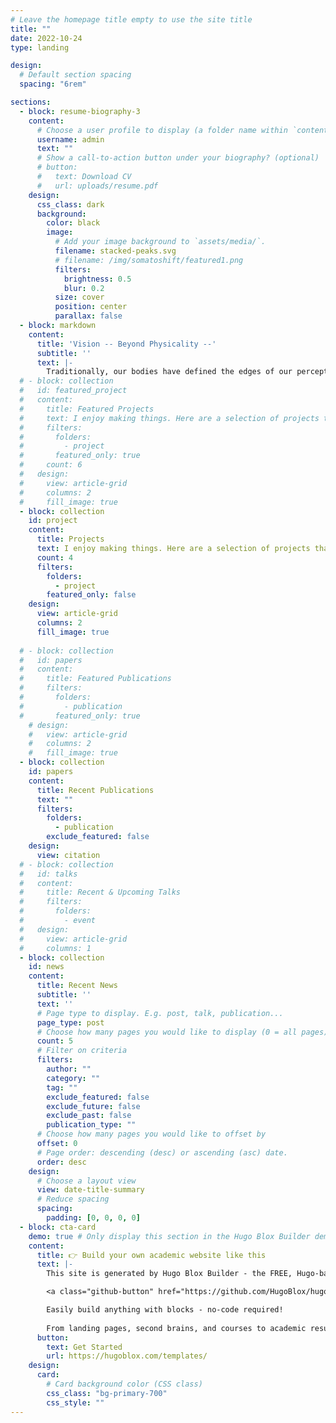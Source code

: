 ```yaml
---
# Leave the homepage title empty to use the site title
title: ""
date: 2022-10-24
type: landing

design:
  # Default section spacing
  spacing: "6rem"

sections:
  - block: resume-biography-3
    content:
      # Choose a user profile to display (a folder name within `content/authors/`)
      username: admin
      text: ""
      # Show a call-to-action button under your biography? (optional)
      # button:
      #   text: Download CV
      #   url: uploads/resume.pdf
    design:
      css_class: dark
      background:
        color: black
        image:
          # Add your image background to `assets/media/`.
          filename: stacked-peaks.svg
          # filename: /img/somatoshift/featured1.png
          filters:
            brightness: 0.5
            blur: 0.2
          size: cover
          position: center
          parallax: false
  - block: markdown
    content:
      title: 'Vision -- Beyond Physicality --'
      subtitle: ''
      text: |-
        Traditionally, our bodies have defined the edges of our perception, cognition, and capability. Yet as technology evolves, these once-fixed boundaries can be transcended. Beyond Physicality explores how we might re-envision the human body not as a static, biologically given form, but as a customizable, dynamic interface to interact with the world. In this new paradigm, the body becomes something we can extend, reshape, and even “swap,” allowing us to question the nature of our physical presence and identity.
  # - block: collection
  #   id: featured_project
  #   content:
  #     title: Featured Projects
  #     text: I enjoy making things. Here are a selection of projects that I have worked on over the years. Link to All Project.
  #     filters:
  #       folders:
  #         - project
  #       featured_only: true
  #     count: 6
  #   design:
  #     view: article-grid
  #     columns: 2
  #     fill_image: true
  - block: collection
    id: project
    content:
      title: Projects
      text: I enjoy making things. Here are a selection of projects that I have worked on over the years.
      count: 4
      filters:
        folders:
          - project
        featured_only: false
    design:
      view: article-grid
      columns: 2
      fill_image: true  
    
  # - block: collection
  #   id: papers
  #   content:
  #     title: Featured Publications
  #     filters:
  #       folders:
  #         - publication
  #       featured_only: true
    # design:
    #   view: article-grid
    #   columns: 2
    #   fill_image: true
  - block: collection
    id: papers
    content:
      title: Recent Publications
      text: ""
      filters:
        folders:
          - publication
        exclude_featured: false
    design:
      view: citation
  # - block: collection
  #   id: talks
  #   content:
  #     title: Recent & Upcoming Talks
  #     filters:
  #       folders:
  #         - event
  #   design:
  #     view: article-grid
  #     columns: 1
  - block: collection
    id: news
    content:
      title: Recent News
      subtitle: ''
      text: ''
      # Page type to display. E.g. post, talk, publication...
      page_type: post
      # Choose how many pages you would like to display (0 = all pages)
      count: 5
      # Filter on criteria
      filters:
        author: ""
        category: ""
        tag: ""
        exclude_featured: false
        exclude_future: false
        exclude_past: false
        publication_type: ""
      # Choose how many pages you would like to offset by
      offset: 0
      # Page order: descending (desc) or ascending (asc) date.
      order: desc
    design:
      # Choose a layout view
      view: date-title-summary
      # Reduce spacing
      spacing:
        padding: [0, 0, 0, 0]
  - block: cta-card
    demo: true # Only display this section in the Hugo Blox Builder demo site
    content:
      title: 👉 Build your own academic website like this
      text: |-
        This site is generated by Hugo Blox Builder - the FREE, Hugo-based open source website builder trusted by 250,000+ academics like you.

        <a class="github-button" href="https://github.com/HugoBlox/hugo-blox-builder" data-color-scheme="no-preference: light; light: light; dark: dark;" data-icon="octicon-star" data-size="large" data-show-count="true" aria-label="Star HugoBlox/hugo-blox-builder on GitHub">Star</a>

        Easily build anything with blocks - no-code required!
        
        From landing pages, second brains, and courses to academic resumés, conferences, and tech blogs.
      button:
        text: Get Started
        url: https://hugoblox.com/templates/
    design:
      card:
        # Card background color (CSS class)
        css_class: "bg-primary-700"
        css_style: ""
---
```

